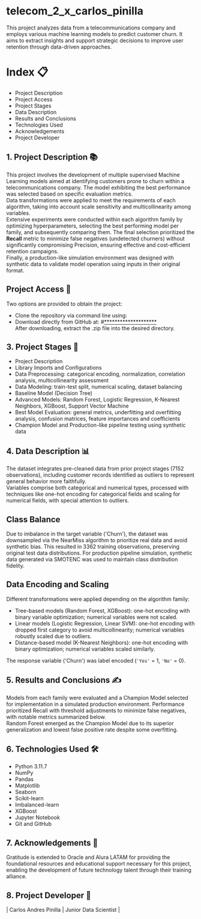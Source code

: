 # telecom_2_x_carlos_pinilla
This project analyzes data from a telecommunications company and employs various machine learning models to predict customer churn. It aims to extract insights and support strategic decisions to improve user retention through data-driven approaches.
<span style="color:cyan">

# Index 📋
- Project Description
- Project Access
- Project Stages
- Data Description
- Results and Conclusions
- Technologies Used
- Acknowledgements
- Project Developer

## 1. Project Description 📚
This project involves the development of multiple supervised Machine Learning models aimed at identifying customers prone to churn within a telecommunications company. The model exhibiting the best performance was selected based on specific evaluation metrics.  
Data transformations were applied to meet the requirements of each algorithm, taking into account scale sensitivity and multicollinearity among variables.  
Extensive experiments were conducted within each algorithm family by optimizing hyperparameters, selecting the best performing model per family, and subsequently comparing them. The final selection prioritized the **Recall** metric to minimize false negatives (undetected churners) without significantly compromising Precision, ensuring effective and cost-efficient retention campaigns.  
Finally, a production-like simulation environment was designed with synthetic data to validate model operation using inputs in their original format.

## Project Access 📂
Two options are provided to obtain the project:  
- Clone the repository via command line using:
- Download directly from GitHub at:
#[********************](**********************)  
After downloading, extract the .zip file into the desired directory.

## 3. Project Stages 📝
- Project Description  
- Library Imports and Configurations  
- Data Preprocessing: categorical encoding, normalization, correlation analysis, multicollinearity assessment  
- Data Modeling: train-test split, numerical scaling, dataset balancing  
- Baseline Model (Decision Tree)  
- Advanced Models: Random Forest, Logistic Regression, K-Nearest Neighbors, XGBoost, Support Vector Machine  
- Best Model Evaluation: general metrics, underfitting and overfitting analysis, confusion matrices, feature importances and coefficients  
- Champion Model and Production-like pipeline testing using synthetic data

## 4. Data Description 📊
The dataset integrates pre-cleaned data from prior project stages (7152 observations), including customer records identified as outliers to represent general behavior more faithfully.  
Variables comprise both categorical and numerical types, processed with techniques like one-hot encoding for categorical fields and scaling for numerical fields, with special attention to outliers.

## Class Balance  
Due to imbalance in the target variable ('Churn'), the dataset was downsampled via the NearMiss algorithm to prioritize real data and avoid synthetic bias. This resulted in 3362 training observations, preserving original test data distributions. For production pipeline simulation, synthetic data generated via SMOTENC was used to maintain class distribution fidelity.

## Data Encoding and Scaling  
Different transformations were applied depending on the algorithm family:
- Tree-based models (Random Forest, XGBoost): one-hot encoding with binary variable optimization; numerical variables were not scaled.
- Linear models (Logistic Regression, Linear SVM): one-hot encoding with dropped first category to avoid multicollinearity; numerical variables robustly scaled due to outliers.
- Distance-based model (K-Nearest Neighbors): one-hot encoding with binary optimization; numerical variables scaled similarly.

The response variable ('Churn') was label encoded (`'Yes'` = 1, `'No'` = 0).

## 5. Results and Conclusions ✍️
Models from each family were evaluated and a Champion Model selected for implementation in a simulated production environment. Performance prioritized Recall with threshold adjustments to minimize false negatives, with notable metrics summarized below.  
Random Forest emerged as the Champion Model due to its superior generalization and lowest false positive rate despite some overfitting.

## 6. Technologies Used 🛠️
- Python 3.11.7  
- NumPy  
- Pandas  
- Matplotlib  
- Seaborn  
- Scikit-learn  
- Imbalanced-learn  
- XGBoost  
- Jupyter Notebook  
- Git and GitHub  

## 7. Acknowledgements 🤝
Gratitude is extended to Oracle and Alura LATAM for providing the foundational resources and educational support necessary for this project, enabling the development of future technology talent through their training alliance.

## 8. Project Developer 👷
| Carlos Andres Pinilla | Junior Data Scientist |

</span>
